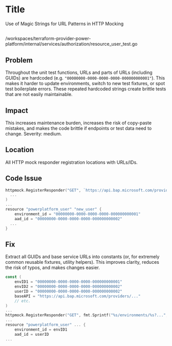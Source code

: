 # Title

Use of Magic Strings for URL Patterns in HTTP Mocking

##

/workspaces/terraform-provider-power-platform/internal/services/authorization/resource_user_test.go

## Problem

Throughout the unit test functions, URLs and parts of URLs (including GUIDs) are hardcoded (e.g. `"00000000-0000-0000-0000-000000000001"`). This makes it harder to update environments, switch to new test fixtures, or spot test boilerplate errors. These repeated hardcoded strings create brittle tests that are not easily maintainable.

## Impact

This increases maintenance burden, increases the risk of copy-paste mistakes, and makes the code brittle if endpoints or test data need to change. Severity: medium.

## Location

All HTTP mock responder registration locations with URLs/IDs.

## Code Issue

```go
httpmock.RegisterResponder("GET", `https://api.bap.microsoft.com/providers/Microsoft.BusinessAppPlatform/scopes/admin/environments/00000000-0000-0000-0000-000000000001?...`,
  ...
)
...
resource "powerplatform_user" "new_user" {
    environment_id = "00000000-0000-0000-0000-000000000001"
    aad_id = "00000000-0000-0000-0000-000000000002"
  ...
}
```

## Fix

Extract all GUIDs and base service URLs into constants (or, for extremely common reusable fixtures, utility helpers). This improves clarity, reduces the risk of typos, and makes changes easier.

```go
const (
    envID1 = "00000000-0000-0000-0000-000000000001"
    envID2 = "00000000-0000-0000-0000-000000000002"
    userID = "00000000-0000-0000-0000-000000000002"
    baseAPI = "https://api.bap.microsoft.com/providers/..."
    // etc.
)
...
httpmock.RegisterResponder("GET", fmt.Sprintf("%s/environments/%s?...", baseAPI, envID1), ...)
...
resource "powerplatform_user" ... {
    environment_id = envID1
    aad_id = userID
...
```
